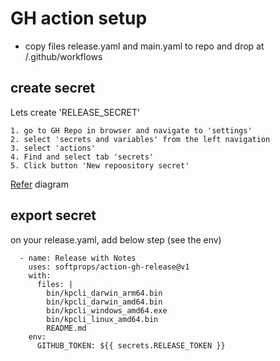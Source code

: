 # GH action setup

- copy files release.yaml and main.yaml to repo and drop at /.github/workflows
  
## create secret

Lets create 'RELEASE_SECRET'

    1. go to GH Repo in browser and navigate to 'settings'
    2. select 'secrets and variables' from the left navigation
    3. select 'actions'
    4. Find and select tab 'secrets'
    5. Click button 'New repoository secret'

[Refer](./gh-secret.png) diagram

## export secret

on your release.yaml, add below step (see the env)

      - name: Release with Notes
        uses: softprops/action-gh-release@v1
        with:
          files: |
            bin/kpcli_darwin_arm64.bin
            bin/kpcli_darwin_amd64.bin
            bin/kpcli_windows_amd64.exe
            bin/kpcli_linux_amd64.bin
            README.md
        env:
          GITHUB_TOKEN: ${{ secrets.RELEASE_TOKEN }}
